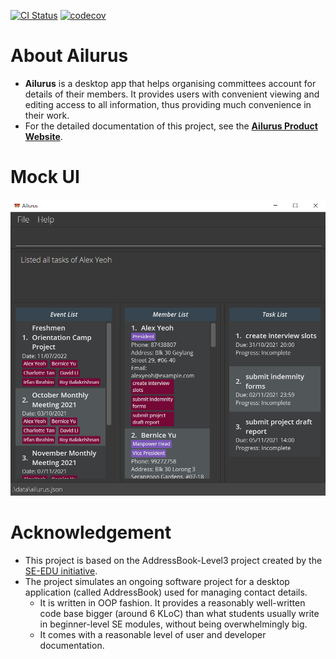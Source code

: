 [![CI Status](https://github.com/AY2122S1-CS2103T-T15-2/tp/workflows/Java%20CI/badge.svg)](https://github.com/AY2122S1-CS2103T-T15-2/tp/actions)
[![codecov](https://codecov.io/gh/AY2122S1-CS2103T-T15-2/tp/branch/master/graph/badge.svg?token=0U1WFQS7S3)](https://codecov.io/gh/AY2122S1-CS2103T-T15-2/tp)

# About Ailurus
* **Ailurus** is a desktop app that helps organising committees account for details of their members.
  It provides users with convenient viewing and editing access to all information,
  thus providing much convenience in their work.
* For the detailed documentation of this project, see the **[Ailurus Product Website](https://ay2122s1-cs2103t-t15-2.github.io/tp/)**.
# Mock UI
![Ui](docs/images/Ui.png)

# Acknowledgement
* This project is based on the AddressBook-Level3 project created by the [SE-EDU initiative](https://se-education.org).
* The project simulates an ongoing software project for a desktop application (called AddressBook) used for managing contact details.
  * It is written in OOP fashion. It provides a reasonably well-written code base bigger (around 6 KLoC) than what students usually write in beginner-level SE modules, without being overwhelmingly big.
  * It comes with a reasonable level of user and developer documentation.
